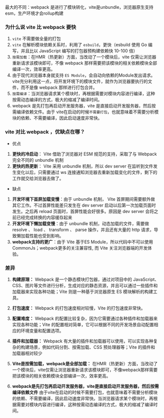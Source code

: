 

最大的不同：webpack 是进行了模块转化，vite是unbundle，浏览器原生支持esm，生产环境才会rollup构建

### 为什么说 vite 比 webpack 要快

1. `vite` 不需要做全量的打包
2. `vite` 在解析模块依赖关系时，利用了 `esbuild`，更快（esbuild 使用 Go 编写，并且比以 JavaScript 编写的打包器预构建依赖快 10-100 倍）
3. `按需加载`：在HMR（热更新）方面，当改动了一个模块后，vite 仅需让浏览器重新请求该模块即可，不像 webpack 那样需要把该模块的相关依赖模块全部编译一次，效率更高。
4. 由于现代浏览器本身就支持 `ES Module`，会自动向依赖的Module发出请求。vite充分利用这一点，将开发环境下的模块文件，就作为浏览器要执行的文件，而不是像 webpack 那样进行打包合并。
5. `按需编译`：当浏览器请求某个模块时，再根据需要对模块内容进行编译，这种按需动态编译的方式，极大的缩减了编译时间。
6. webpack 是先打包再启动开发服务器，vite 是直接启动开发服务器，然后按需编译依赖文件。由于 vite在启动的时候`不需要打包`，也就意味着不需要分析模块的依赖、不需要编译，因此启动速度非常快。

### vite 对比 webpack ，优缺点在哪？

- 优点

1. **更快的冷启动**： Vite 借助了浏览器对 ESM 规范的支持，采取了与 Webpack 完全不同的 unbundle 机制
2. **更快的热更新**： Vite 采用 unbundle 机制，所以 dev server 在监听到文件发生变化以后，只需要通过 ws 连接通知浏览器去重新加载变化的文件，剩下的工作就交给浏览器去做了。

- 缺点

1. **开发环境下首屏加载变慢**：由于 unbundle 机制， Vite 首屏期间需要额外做其它工作。不过首屏性能差只发生在 dev server 启动以后第一次加载页面时发生。之后再 reload 页面时，首屏性能会好很多。原因是 dev server 会将之前已经完成转换的内容缓存起来
2. **开发环境下懒加载变慢**：由于 unbundle 机制，动态加载的文件，需要做 resolve 、 load 、 transform 、 parse 操作，并且还有大量的 http 请求，导致懒加载性能也受到影响。
3. **webpack支持的更广**：由于 Vite 基于ES Module，所以代码中不可以使用CommonJs；webpack更多的关注兼容性, 而 Vite 关注浏览器端的开发体验。

  

### 差异

1. **构建原理：** Webpack 是一个静态模块打包器，通过对项目中的 JavaScript、CSS、图片等文件进行分析，生成对应的静态资源，并且可以通过一些插件和加载器来实现各种功能；Vite 则是一种基于浏览器原生 ES 模块解析的构建工具。

2. **打包速度：** Webpack 的打包速度相对较慢，Vite 的打包速度非常快。

3. **配置难度：** Webpack 的配置比较复杂，因为它需要通过各种插件和加载器来实现各种功能；Vite 的配置相对简单，它可以根据不同的开发场景自动配置相应的环境变量和配置选项。

4. **插件和加载器：** Webpack 有大量的插件和加载器可以使用，可以实现各种复杂的构建场景，例如代码分割、按需加载、CSS 预处理器等；Vite 的插件和加载器相对较少

5. **Vite是按需加载，webpack是全部加载：** 在HMR（热更新）方面，当改动了一个模块后，vite仅需让浏览器重新请求该模块即可，不像webpack那样需要把该模块的相关依赖模块全部编译一次，效率更高。

6. **webpack是先打包再启动开发服务器，vite是直接启动开发服务器，然后按需编译依赖文件** 由于vite在启动的时候不需要打包，也就意味着不需要分析模块的依赖、不需要编译，因此启动速度非常快。当浏览器请求某个模块时，再根据需要对模块内容进行编译，这种按需动态编译的方式，极大的缩减了编译时间。


